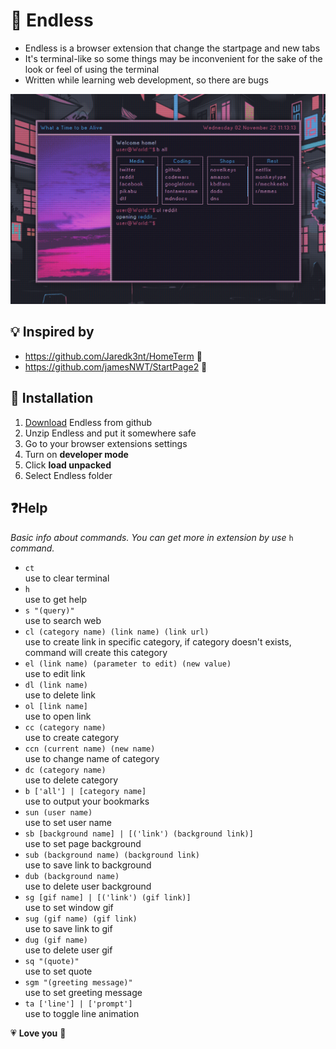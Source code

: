 # 🌌 **Endless**

-   Endless is a browser extension that change the startpage and new tabs
-   It's terminal-like so some things may be inconvenient for the sake of the look or feel of using the terminal
-   Written while learning web development, so there are bugs

![Endless preview](./assets/readme/preview.png)

## 💡 **Inspired by**

-   https://github.com/Jaredk3nt/HomeTerm 💖
-   https://github.com/jamesNWT/StartPage2 💖

## 🔰 **Installation**

1.  [Download](https://github.com/LernyWensi/Endless/archive/refs/heads/main.zip) Endless from github
2.  Unzip Endless and put it somewhere safe
3.  Go to your browser extensions settings
4.  Turn on **developer mode**
5.  Click **load unpacked**
6.  Select Endless folder

## ❓**Help**

_Basic info about commands. You can get more in extension by use_ `h` _command._

-   `ct`  
    use to clear terminal
-   `h`  
    use to get help
-   `s "(query)"`  
    use to search web
-   `cl (category name) (link name) (link url)`  
    use to create link in specific category, if category doesn't exists, command will create this category
-   `el (link name) (parameter to edit) (new value)`  
    use to edit link
-   `dl (link name)`  
    use to delete link
-   `ol [link name]`  
    use to open link
-   `cc (category name)`  
    use to create category
-   `ccn (current name) (new name)`  
    use to change name of category
-   `dc (category name)`  
    use to delete category
-   `b ['all'] | [category name]`  
    use to output your bookmarks
-   `sun (user name)`  
    use to set user name
-   `sb [background name] | [('link') (background link)]`  
    use to set page background
-   `sub (background name) (background link)`  
    use to save link to background
-   `dub (background name)`  
    use to delete user background
-   `sg [gif name] | [('link') (gif link)]`  
    use to set window gif
-   `sug (gif name) (gif link)`  
    use to save link to gif
-   `dug (gif name)`  
    use to delete user gif
-   `sq "(quote)"`  
    use to set quote
-   `sgm "(greeting message)"`  
    use to set greeting message
-   `ta ['line'] | ['prompt']`  
    use to toggle line animation

💗 **Love you** 💖
